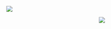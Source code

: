 ![](https://file.garden/Zlc_rlwZaj3gLlZ-/Untitled99_20241107232718.png)

<p align="center">
<img src="https://komarev.com/ghpvc/?username=fuyushirono&label=disciples&color=red"
</p>
